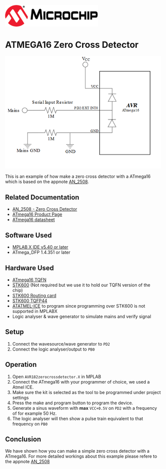 <a href="https://www.microchip.com" rel="nofollow"><img src="images/microchip.png" alt="MCHP" width="300"/></a>

# ATMEGA16 Zero Cross Detector

![Circuit](images/circuit.png)

This is an example of how make a zero cross detector with a ATmega16 which is based on the appnote [AN_2508](#Related-Documentation).

## Related Documentation

- [AN_2508 - Zero Cross Detector](https://www.microchip.com/wwwAppNotes/AppNotes.aspx?appnote=en591171)
- [ATmega16 Product Page](https://www.microchip.com/wwwproducts/en/ATmega16)
- [ATmega16 datasheet](http://ww1.microchip.com/downloads/en/DeviceDoc/doc2466.pdf)

## Software Used

- [MPLAB X IDE v5.40 or later](https://www.microchip.com/mplab/mplab-x-ide)
- ATmega_DFP 1.4.351 or later

## Hardware Used

-  [ATmega16 TQFN](https://www.microchip.com/wwwproducts/en/ATmega16)
-  [STK600](https://www.microchip.com/developmenttools/ProductDetails/ATSTK600) (Not required but we use it to hold our TQFN version of the chip)
-  [STK600 Routing card](https://www.microchip.com/DevelopmentTools/ProductDetails/PartNO/ATSTK600-RC31)
-  [STK600 TQFP44](https://www.microchip.com/developmenttools/ProductDetails/ATSTK600-SC06)
-  [ATATMEL-ICE](https://www.microchip.com/DevelopmentTools/ProductDetails/ATATMEL-ICE) to program since programming over STK600 is not supported in MPLABX
- Logic analyser & wave generator to simulate mains and verify signal

## Setup

1. Connect the wavesource/wave generator to `PD2`
2. Connect the logic analyser/output to `PB0`

## Operation

1. Open `AVR182zerocrossdetector.X` in MPLAB
2. Connect the ATmega16 with your programmer of choice, we used a Atmel ICE.
3. Make sure the kit is selected as the tool to be programmed under project settings
4. Press the make and program button to program the device.
5. Generate a sinus waveform with **max** `VCC+0.5V` on `PD2` with a frequency of for example 50 Hz.
6. The logic analyser will then show a pulse train equivalent to that frequency on `PB0`

## Conclusion

We have shown how you can make a simple zero cross detector with a ATmega16. For more detailed workings about this example please refere to the appnote [AN_2508](#Related-Documentation)